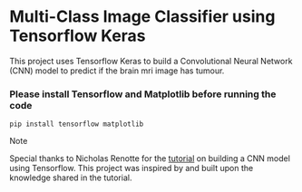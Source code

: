 # Multi-Class Image Classifier using Tensorflow Keras

This project uses Tensorflow Keras to build a Convolutional Neural Network (CNN) model to predict if the brain mri image has tumour.

### Please install Tensorflow and Matplotlib before running the code
```
pip install tensorflow matplotlib
```

> [!NOTE]
> Special thanks to Nicholas Renotte for the [tutorial](https://www.youtube.com/watch?v=jztwpsIzEGc) on building a CNN model using Tensorflow. 
> This project was inspired by and built upon the knowledge shared in the tutorial.